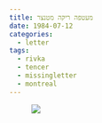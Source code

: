 ```yaml
---
title: מעטפה ריקה מטנצר
date: 1984-07-12
categories:
  - letter
tags:
  - rivka
  - tencer
  - missingletter
  - montreal
---
```


<figure class="half">
    <a  href="/pupko-papers/assets/images/1984-07-12-tencer-1.jpg">
    <img src="/pupko-papers/assets/images/1984-07-12-tencer-1.jpg"></a>
</figure>

